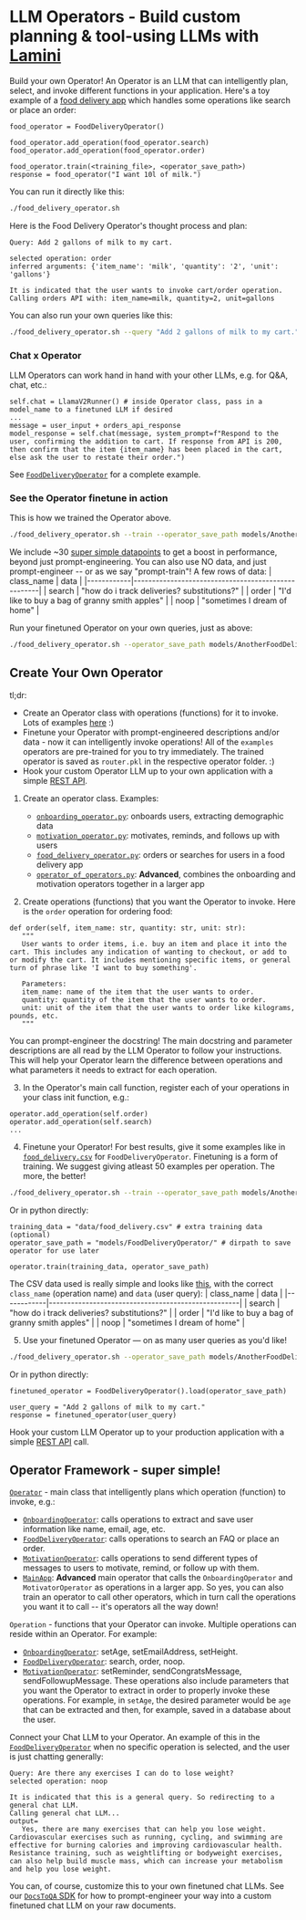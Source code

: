 # LLM Operators - Build custom planning & tool-using LLMs with [Lamini](https://lamini.ai)

Build your own Operator! An Operator is an LLM that can intelligently plan, select, and invoke different functions in your application. Here's a toy example of a [food delivery app](llm_operator/food_delivery_operator.py) which handles some operations like search or place an order:

```
food_operator = FoodDeliveryOperator()

food_operator.add_operation(food_operator.search)
food_operator.add_operation(food_operator.order)

food_operator.train(<training_file>, <operator_save_path>)
response = food_operator("I want 10l of milk.")
```

You can run it directly like this:
```bash
./food_delivery_operator.sh
```

Here is the Food Delivery Operator's thought process and plan:
```
Query: Add 2 gallons of milk to my cart.

selected operation: order
inferred arguments: {'item_name': 'milk', 'quantity': '2', 'unit': 'gallons'}

It is indicated that the user wants to invoke cart/order operation.
Calling orders API with: item_name=milk, quantity=2, unit=gallons
```

You can also run your own queries like this:
```bash
./food_delivery_operator.sh --query "Add 2 gallons of milk to my cart." "I want 1 liter of milk."
```

### Chat x Operator
LLM Operators can work hand in hand with your other LLMs, e.g. for Q&A, chat, etc.:
```
self.chat = LlamaV2Runner() # inside Operator class, pass in a model_name to a finetuned LLM if desired
...
message = user_input + orders_api_response
model_response = self.chat(message, system_prompt=f"Respond to the user, confirming the addition to cart. If response from API is 200, then confirm that the item {item_name} has been placed in the cart, else ask the user to restate their order.")
```

See [`FoodDeliveryOperator`](llm_operator/food_delivery_operator.py) for a complete example.

### See the Operator finetune in action
This is how we trained the Operator above.
```bash
./food_delivery_operator.sh --train --operator_save_path models/AnotherFoodDeliveryOperator/ --training_data data/food_delivery.csv
```

We include ~30 [super simple datapoints](data/food_delivery.csv) to get a boost in performance, beyond just prompt-engineering. You can also use NO data, and just prompt-engineer -- or as we say "prompt-train"! A few rows of data:
| class_name | data                                               |
|------------|----------------------------------------------------|
| search     | "how do i track deliveries? substitutions?"       |
| order      | "I'd like to buy a bag of granny smith apples"    |
| noop       | "sometimes I dream of home"                        |


Run your finetuned Operator on your own queries, just as above:
```bash
./food_delivery_operator.sh --operator_save_path models/AnotherFoodDeliveryOperator/ --query "Add 2 gallons of milk to my cart, please" 
```

## Create Your Own Operator

tl;dr:
* Create an Operator class with operations (functions) for it to invoke. Lots of examples [here](llm_operator/) :)
* Finetune your Operator with prompt-engineered descriptions and/or data - now it can intelligently invoke operations! All of the `examples` operators are pre-trained for you to try immediately. The trained operator is saved as `router.pkl` in the respective operator folder. :)
* Hook your custom Operator LLM up to your own application with a simple [REST API](https://lamini-ai.github.io/API/completions/).

1. Create an operator class. Examples:
    * [`onboarding_operator.py`](llm_operator/onboarding_operator.py): onboards users, extracting demographic data
    * [`motivation_operator.py`](llm_operator/motivation_operator.py): motivates, reminds, and follows up with users
    * [`food_delivery_operator.py`](llm_operator/food_delivery_operator.py): orders or searches for users in a food delivery app
    * [`operator_of_operators.py`](llm_operator/operator_of_operators.py): **Advanced**, combines the onboarding and motivation operators together in a larger app

2. Create operations (functions) that you want the Operator to invoke. Here is the `order` operation for ordering food: 
```
def order(self, item_name: str, quantity: str, unit: str):
   """
   User wants to order items, i.e. buy an item and place it into the cart. This includes any indication of wanting to checkout, or add to or modify the cart. It includes mentioning specific items, or general turn of phrase like 'I want to buy something'.
   
   Parameters:
   item_name: name of the item that the user wants to order.
   quantity: quantity of the item that the user wants to order.
   unit: unit of the item that the user wants to order like kilograms, pounds, etc.
   """
```
You can prompt-engineer the docstring! The main docstring and parameter descriptions are all read by the LLM Operator to follow your instructions. This will help your Operator learn the difference between operations and what parameters it needs to extract for each operation.

3. In the Operator's main call function, register each of your operations in your class init function, e.g.:
```
operator.add_operation(self.order)
operator.add_operation(self.search)
...
```

4. Finetune your Operator! For best results, give it some examples like in [`food_delivery.csv`](data/food_delivery.csv) for `FoodDeliveryOperator`. Finetuning is a form of training. We suggest giving atleast 50 examples per operation. The more, the better!
```bash
./food_delivery_operator.sh --train --operator_save_path models/AnotherFoodDeliveryOperator/ --training_data data/food_delivery.csv
```

Or in python directly:
```
training_data = "data/food_delivery.csv" # extra training data (optional)
operator_save_path = "models/FoodDeliveryOperator/" # dirpath to save operator for use later

operator.train(training_data, operator_save_path)
```

The CSV data used is really simple and looks like [this](data/food_delivery.csv), with the correct `class_name` (operation name) and `data` (user query):
| class_name | data                                               |
|------------|----------------------------------------------------|
| search     | "how do i track deliveries? substitutions?"       |
| order      | "I'd like to buy a bag of granny smith apples"    |
| noop       | "sometimes I dream of home"                        |


5. Use your finetuned Operator — on as many user queries as you'd like!
```bash
./food_delivery_operator.sh --operator_save_path models/AnotherFoodDeliveryOperator/ --query "Add 2 gallons of milk to my cart, please" 
```

Or in python directly:
```
finetuned_operator = FoodDeliveryOperator().load(operator_save_path)

user_query = "Add 2 gallons of milk to my cart."
response = finetuned_operator(user_query)
```
Hook your custom LLM Operator up to your production application with a simple [REST API](https://lamini-ai.github.io/API/completions/) call.

## Operator Framework - super simple!

[`Operator`](llm_operator/base_operator.py) - main class that intelligently plans which operation (function) to invoke, e.g.:
* [`OnboardingOperator`](llm_operator/onboarding_operator.py): calls operations to extract and save user information like name, email, age, etc.
* [`FoodDeliveryOperator`](llm_operator/food_delivery_operator.py): calls operations to search an FAQ or place an order.
* [`MotivationOperator`](llm_operator/motivation_operator.py): calls operations to send different types of messages to users to motivate, remind, or follow up with them.
* [`MainApp`](llm_operator/operator_of_operators.py): **Advanced** main operator that calls the `OnboardingOperator` and `MotivatorOperator` as operations in a larger app. So yes, you can also train an operator to call other operators, which in turn call the operations you want it to call -- it's operators all the way down!

`Operation` - functions that your Operator can invoke. Multiple operations can reside within an Operator. For example: 
* [`OnboardingOperator`](llm_operator/onboarding_operator.py): setAge, setEmailAddress, setHeight.
* [`FoodDeliveryOperator`](llm_operator/food_delivery_operator.py): search, order, noop.
* [`MotivationOperator`](llm_operator/motivation_operator.py): setReminder, sendCongratsMessage, sendFollowupMessage.
These operations also include parameters that you want the Operator to extract in order to properly invoke these operations. For example, in `setAge`, the desired parameter would be `age` that can be extracted and then, for example, saved in a database about the user.

Connect your Chat LLM to your Operator. An example of this in the [`FoodDeliveryOperator`](llm_operator/motivation_operator.py) when no specific operation is selected, and the user is just chatting generally:
```
Query: Are there any exercises I can do to lose weight?
selected operation: noop

It is indicated that this is a general query. So redirecting to a general chat LLM.
Calling general chat LLM...
output=
   Yes, there are many exercises that can help you lose weight. Cardiovascular exercises such as running, cycling, and swimming are effective for burning calories and improving cardiovascular health. Resistance training, such as weightlifting or bodyweight exercises, can also help build muscle mass, which can increase your metabolism and help you lose weight.
```

You can, of course, customize this to your own finetuned chat LLMs. See our [`DocsToQA` SDK](https://github.com/lamini-ai/docs-to-qa) for how to prompt-engineer your way into a custom finetuned chat LLM on your raw documents.

